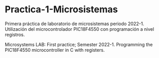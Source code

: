 # Practica-1-Microsistemas
Primera práctica de laboratorio de microsistemas periodo 2022-1.
Utilización del microcontrolador PIC18F4550 con programación a nivel registros.

Microsystems LAB: First practice; Semester 2022-1.
Programming the PIC18F4550 microcontroller in C with registers.
